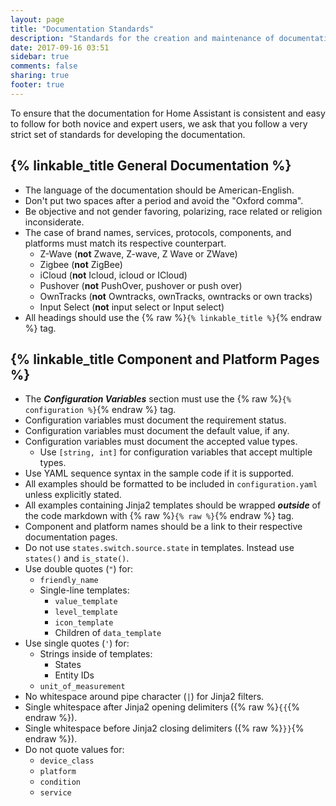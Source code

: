 ```yaml
---
layout: page
title: "Documentation Standards"
description: "Standards for the creation and maintenance of documentation for Home Assistant."
date: 2017-09-16 03:51
sidebar: true
comments: false
sharing: true
footer: true
---
```


To ensure that the documentation for Home Assistant is consistent and easy to follow for both novice and expert users, we ask that you follow a very strict set of standards for developing the documentation.

## {% linkable_title General Documentation %}

* The language of the documentation should be American-English.
* Don't put two spaces after a period and avoid the "Oxford comma".
* Be objective and not gender favoring, polarizing, race related or religion inconsiderate.
* The case of brand names, services, protocols, components, and platforms must match its respective counterpart.
  * Z-Wave (**not** Zwave, Z-wave, Z Wave or ZWave)
  * Zigbee (**not** ZigBee)
  * iCloud (**not** Icloud, icloud or ICloud)
  * Pushover (**not** PushOver, pushover or push over)
  * OwnTracks (**not** Owntracks, ownTracks, owntracks or own tracks)
  * Input Select (**not** input select or Input select)
* All headings should use the {% raw %}`{% linkable_title %}`{% endraw %} tag.

## {% linkable_title Component and Platform Pages %}

* The ***Configuration Variables*** section must use the {% raw %}`{% configuration %}`{% endraw %} tag.
* Configuration variables must document the requirement status.
* Configuration variables must document the default value, if any.
* Configuration variables must document the accepted value types.
  * Use `[string, int]` for configuration variables that accept multiple types.
* Use YAML sequence syntax in the sample code if it is supported.
* All examples should be formatted to be included in `configuration.yaml` unless explicitly stated.
* All examples containing Jinja2 templates should be wrapped ***outside*** of the code markdown with {% raw %}`{% raw %}`{% endraw %} tag.
* Component and platform names should be a link to their respective documentation pages.
* Do not use `states.switch.source.state` in templates. Instead use `states()` and `is_state()`.
* Use double quotes (`"`) for:
  * `friendly_name`
  * Single-line templates:
    * `value_template`
    * `level_template`
    * `icon_template`
    * Children of `data_template`
* Use single quotes (`'`) for:
  * Strings inside of templates:
    * States
    * Entity IDs
  * `unit_of_measurement`
* No whitespace around pipe character (`|`) for Jinja2 filters.
* Single whitespace after Jinja2 opening delimiters ({% raw %}`{{`{% endraw %}).
* Single whitespace before Jinja2 closing delimiters ({% raw %}`}}`{% endraw %}).
* Do not quote values for:
  * `device_class`
  * `platform`
  * `condition`
  * `service`
